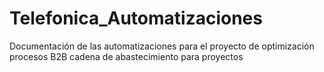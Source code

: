 # Telefonica_Automatizaciones
Documentación de las automatizaciones para el proyecto de optimización procesos B2B cadena de abastecimiento para proyectos
